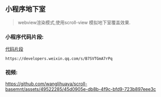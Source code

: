 ## 小程序地下室
> webview渲染模式,使用scroll-view 模拟地下室覆盖效果. 

### 小程序代码片段:

[代码片段](https://developers.weixin.qq.com/s/B7SVTGmA7rPq)

`https://developers.weixin.qq.com/s/B7SVTGmA7rPq`

### 视频:
https://github.com/wanglihuaya/scroll-basemnt/assets/49522285/45d0905e-db8b-4f9c-bfd9-723b897eee3c

